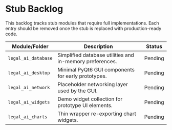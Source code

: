 # Stub Backlog

This backlog tracks stub modules that require full implementations. Each entry should be
removed once the stub is replaced with production-ready code.

| Module/Folder | Description | Status |
|---------------|-------------|--------|
| `legal_ai_database` | Simplified database utilities and in-memory preferences. | Pending |
| `legal_ai_desktop` | Minimal PyQt6 GUI components for early prototypes. | Pending |
| `legal_ai_network` | Placeholder networking layer used by the GUI. | Pending |
| `legal_ai_widgets` | Demo widget collection for prototype UI elements. | Pending |
| `legal_ai_charts` | Thin wrapper re-exporting chart widgets. | Pending |
